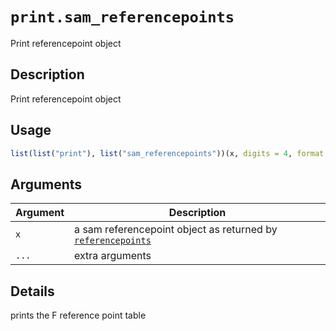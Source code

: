 # `print.sam_referencepoints`

Print referencepoint object


## Description

Print referencepoint object


## Usage

```r
list(list("print"), list("sam_referencepoints"))(x, digits = 4, format = "f")
```


## Arguments

Argument      |Description
------------- |----------------
`x`     |     a sam referencepoint object as returned by [`referencepoints`](#referencepoints)
`...`     |     extra arguments


## Details

prints the F reference point table


